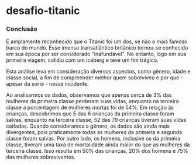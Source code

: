 # desafio-titanic
### Conclusão

É amplamente reconhecido que o Titanic foi um dos, se não o mais famoso barco do mundo. Esse imenso transatlântico britânico tornou-se conhecido em sua época por ser considerado "inafundável". No entanto, logo em sua primeira viagem, colidiu com um iceberg e teve um fim trágico.

Esta análise leva em consideração diversos aspectos, como gênero, idade e classe social, a fim de compreender melhor quem sobreviveu e por que - apesar da sorte - nesse incidente.

Ao analisarmos os dados, observamos que apenas cerca de 3% das mulheres da primeira classe perderam suas vidas, enquanto na terceira classe a porcentagem de mulheres mortas foi de 54%. Em relação às crianças, descobrimos que 5 das 6 crianças da primeira classe foram salvas, enquanto na terceira classe, 52 das 79 crianças tiveram suas vidas ceifadas. Quando consideramos o gênero, os dados são ainda mais divergentes, pois praticamente todas as mulheres da primeira e segunda classe foram salvas. Por outro lado, os homens, inclusive os da primeira classe, tiveram uma taxa de mortalidade ainda maior do que as mulheres da terceira classe. Isso resulta em 50% das crianças, 20% dos homens e 75% das mulheres sobreviventes.
